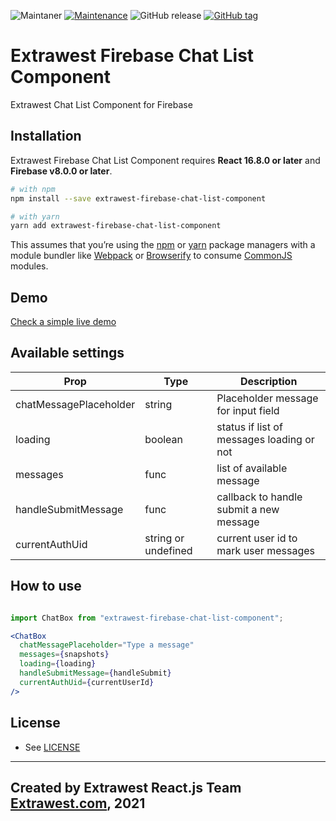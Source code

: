 ![Maintaner](https://img.shields.io/badge/maintainer-extrawest.com-blue)
[![Maintenance](https://img.shields.io/badge/Maintained%3F-yes-green.svg)](https://github.com/extrawest/firebase-chat-list-component/graphs/commit-activity)
![GitHub release](https://img.shields.io/github/v/release/extrawest/firebase-chat-list-component)
[![GitHub tag](https://img.shields.io/github/v/tag/extrawest/firebase-chat-list-component)](https://github.com/extrawest/firebase-chat-list-component/tags/)
# Extrawest Firebase Chat List Component
Extrawest Chat List Component for Firebase

## Installation

Extrawest Firebase Chat List Component requires **React 16.8.0 or later** and **Firebase v8.0.0 or later**.

```bash
# with npm
npm install --save extrawest-firebase-chat-list-component

# with yarn
yarn add extrawest-firebase-chat-list-component
```

This assumes that you’re using the [npm](https://npmjs.com) or [yarn](https://yarnpkg.com/) package managers with a module bundler like [Webpack](https://webpack.js.org/) or [Browserify](http://browserify.org/) to consume [CommonJS](http://webpack.github.io/docs/commonjs.html) modules.

## Demo

[Check a simple live demo](https://extrawest-firebase-chat.web.app/)

## Available settings

| Prop  | Type | Description |
| ------------- | ------------- |  ------------- |
| chatMessagePlaceholder | string | Placeholder message for input field  |
| loading | boolean | status if list of messages loading or not  |
| messages | func | list of available message |
| handleSubmitMessage | func | callback to handle submit a new message  |
| currentAuthUid | string or undefined | current user id to mark user messages |

## How to use

```jsx

import ChatBox from "extrawest-firebase-chat-list-component";

<ChatBox
  chatMessagePlaceholder="Type a message"
  messages={snapshots}
  loading={loading}
  handleSubmitMessage={handleSubmit}
  currentAuthUid={currentUserId}
/>

```

## License

- See [LICENSE](/LICENSE)

---
Created by Extrawest React.js Team
[Extrawest.com](https://www.extrawest.com), 2021
---